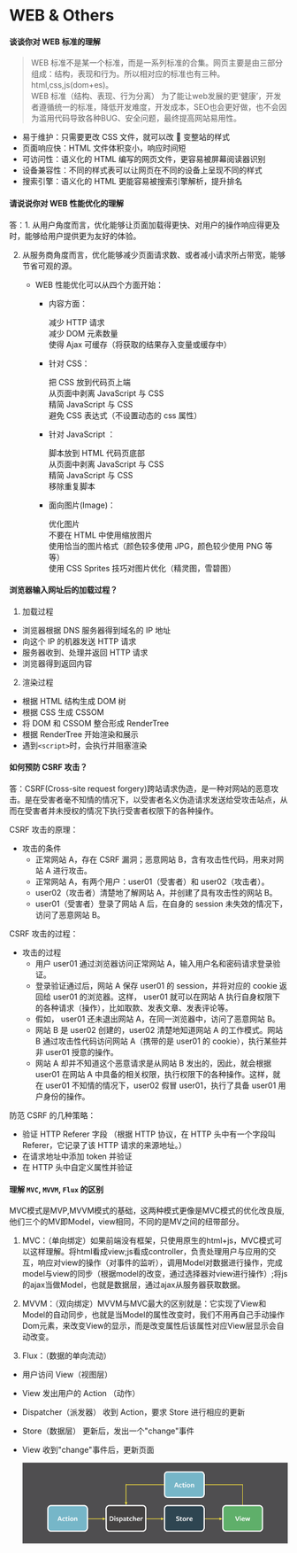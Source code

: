 # WEB & Others

#### 谈谈你对 WEB 标准的理解

> WEB 标准不是某一个标准，而是一系列标准的合集。网页主要是由三部分组成：结构，表现和行为。所以相对应的标准也有三种。html,css,js(dom+es)。  
> WEB 标准（结构、表现、行为分离） 
>为了能让web发展的更‘健康’，开发者遵循统一的标准，降低开发难度，开发成本，SEO也会更好做，也不会因为滥用代码导致各种BUG、安全问题，最终提高网站易用性。

- 易于维护：只需要更改 CSS 文件，就可以改  变整站的样式
- 页面响应快：HTML 文件体积变小，响应时间短
- 可访问性：语义化的 HTML 编写的网页文件，更容易被屏幕阅读器识别
- 设备兼容性：不同的样式表可以让网页在不同的设备上呈现不同的样式
- 搜索引擎：语义化的 HTML 更能容易被搜索引擎解析，提升排名

#### 请说说你对 WEB 性能优化的理解

答：1. 从用户角度而言，优化能够让页面加载得更快、对用户的操作响应得更及时，能够给用户提供更为友好的体验。

2. 从服务商角度而言，优化能够减少页面请求数、或者减小请求所占带宽，能够节省可观的源。

   - WEB 性能优化可以从四个方面开始：

     - 内容方面：

       减少 HTTP 请求  
        减少 DOM 元素数量  
        使得 Ajax 可缓存（将获取的结果存入变量或缓存中）

     - 针对 CSS：

       把 CSS 放到代码页上端  
        从页面中剥离 JavaScript 与 CSS  
        精简 JavaScript 与 CSS  
        避免 CSS 表达式（不设置动态的 css 属性）

     - 针对 JavaScript ：

       脚本放到 HTML 代码页底部  
        从页面中剥离 JavaScript 与 CSS  
        精简 JavaScript 与 CSS  
        移除重复脚本

     - 面向图片(Image)：

       优化图片  
        不要在 HTML 中使用缩放图片  
        使用恰当的图片格式（颜色较多使用 JPG，颜色较少使用 PNG 等等）  
        使用 CSS Sprites 技巧对图片优化（精灵图，雪碧图）

#### 浏览器输入网址后的加载过程？

1. 加载过程

- 浏览器根据 DNS 服务器得到域名的 IP 地址
- 向这个 IP 的机器发送 HTTP 请求
- 服务器收到、处理并返回 HTTP 请求
- 浏览器得到返回内容

2. 渲染过程

- 根据 HTML 结构生成 DOM 树
- 根据 CSS 生成 CSSOM
- 将 DOM 和 CSSOM 整合形成 RenderTree
- 根据 RenderTree 开始渲染和展示
- 遇到`<script>`时，会执行并阻塞渲染


#### 如何预防 CSRF 攻击？

答：CSRF(Cross-site request forgery)跨站请求伪造，是一种对网站的恶意攻击。是在受害者毫不知情的情况下，以受害者名义伪造请求发送给受攻击站点，从而在受害者并未授权的情况下执行受害者权限下的各种操作。

CSRF 攻击的原理：

- 攻击的条件
  - 正常网站 A，存在 CSRF 漏洞；恶意网站 B，含有攻击性代码，用来对网站 A 进行攻击。
  - 正常网站 A，有两个用户：user01（受害者）和 user02（攻击者）。
  - user02（攻击者）清楚地了解网站 A，并创建了具有攻击性的网站 B。
  - user01（受害者）登录了网站 A 后，在自身的 session 未失效的情况下，访问了恶意网站 B。

CSRF 攻击的过程：

- 攻击的过程
  - 用户 user01 通过浏览器访问正常网站 A，输入用户名和密码请求登录验证。
  - 登录验证通过后，网站 A 保存 user01 的 session，并将对应的 cookie 返回给 user01 的浏览器。这样， user01 就可以在网站 A 执行自身权限下的各种请求（操作），比如取款、发表文章、发表评论等。
  - 假如， user01 还未退出网站 A，在同一浏览器中，访问了恶意网站 B。
  - 网站 B 是 user02 创建的，user02 清楚地知道网站 A 的工作模式。网站 B 通过攻击性代码访问网站 A（携带的是 user01 的 cookie），执行某些并非 user01 授意的操作。
  - 网站 A 却并不知道这个恶意请求是从网站 B 发出的，因此，就会根据 user01 在网站 A 中具备的相关权限，执行权限下的各种操作。这样，就在 user01 不知情的情况下，user02 假冒 user01，执行了具备 user01 用户身份的操作。

防范 CSRF 的几种策略：

- 验证 HTTP Referer 字段 （根据 HTTP 协议，在 HTTP 头中有一个字段叫 Referer，它记录了该 HTTP 请求的来源地址。）
- 在请求地址中添加 token 并验证
- 在 HTTP 头中自定义属性并验证  

#### 理解 `MVC`, `MVVM`, `Flux` 的区别  

 MVC模式是MVP,MVVM模式的基础，这两种模式更像是MVC模式的优化改良版,他们三个的MV即Model，view相同，不同的是MV之间的纽带部分。
1. MVC：（单向绑定）如果前端没有框架，只使用原生的html+js，MVC模式可以这样理解。将html看成view;js看成controller，负责处理用户与应用的交互，响应对view的操作（对事件的监听），调用Model对数据进行操作，完成model与view的同步（根据model的改变，通过选择器对view进行操作）;将js的ajax当做Model，也就是数据层，通过ajax从服务器获取数据。  

2. MVVM：（双向绑定）MVVM与MVC最大的区别就是：它实现了View和Model的自动同步，也就是当Model的属性改变时，我们不用再自己手动操作Dom元素，来改变View的显示，而是改变属性后该属性对应View层显示会自动改变。  

3. Flux：（数据的单向流动）  
  * 用户访问 View（视图层）
  * View 发出用户的 Action （动作）
  * Dispatcher（派发器） 收到 Action，要求 Store 进行相应的更新
  * Store（数据层） 更新后，发出一个"change"事件
  * View 收到"change"事件后，更新页面  

    ![flux图](./img/flux.png)



